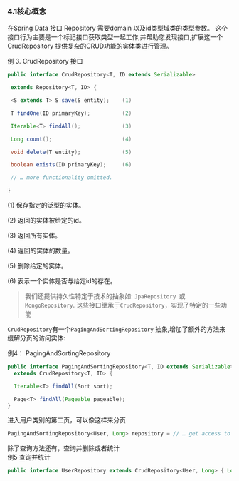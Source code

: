 ### 4.1核心概念

在Spring Data 接口 Repository 需要domain 以及id类型域类的类型参数。 这个接口行为主要是一个标记接口获取类型一起工作,并帮助您发现接口,扩展这一个 CrudRepository 提供复杂的CRUD功能的实体类进行管理。 

例 3. CrudRepository 接口

``` java
public interface CrudRepository<T, ID extends Serializable>

 extends Repository<T, ID> {        

 <S extends T> S save(S entity);    (1)

 T findOne(ID primaryKey);          (2)

 Iterable<T> findAll();             (3)

 Long count();                      (4)

 void delete(T entity);             (5)

 boolean exists(ID primaryKey);     (6)

 // … more functionality omitted.

}

```
(1) 保存指定的泛型的实体。

(2) 返回的实体被给定的id。

(3) 返回所有实体。

(4) 返回的实体的数量。

(5) 删除给定的实体。

(6) 表示一个实体是否与给定id的存在。


>我们还提供持久性特定于技术的抽象如: ```JpaRepository ```或 ```MongoRepository```. 这些接口继承于```CrudRepository```，实现了特定的一些功能

```CrudRepository```有一个```PagingAndSortingRepository``` 抽象,增加了额外的方法来缓解分页的访问实体:

例4： PagingAndSortingRepository

``` java
public interface PagingAndSortingRepository<T, ID extends Serializable>
  extends CrudRepository<T, ID> {

  Iterable<T> findAll(Sort sort);

  Page<T> findAll(Pageable pageable);
}
```

进入用户类别的第二页，可以像这样来分页

``` java
PagingAndSortingRepository<User, Long> repository = // … get access to a bean Page<User> users = repository.findAll(new PageRequest(1, 20));
```

除了查询方法还有，查询并删除或者统计  
例5 查询并统计

``` java
public interface UserRepository extends CrudRepository<User, Long> { Long countByLastname(String lastname); }
```
